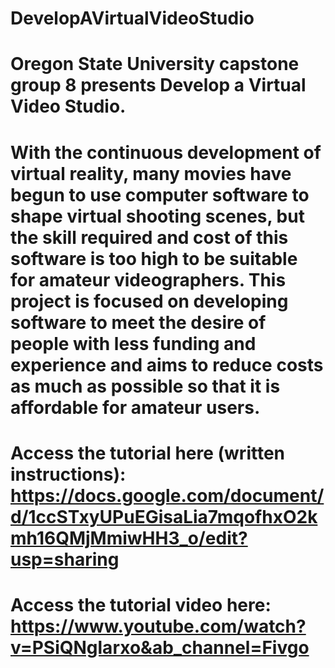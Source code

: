 # DevelopAVirtualVideoStudio

# Oregon State University capstone group 8 presents Develop a Virtual Video Studio.

# With the continuous development of virtual reality, many movies have begun to use computer software to shape virtual shooting scenes, but the skill required and cost of this software is too high to be suitable for amateur videographers. This project is focused on developing software to meet the desire of people with less funding and experience and aims to reduce costs as much as possible so that it is affordable for amateur users.

# Access the tutorial here (written instructions): https://docs.google.com/document/d/1ccSTxyUPuEGisaLia7mqofhxO2kmh16QMjMmiwHH3_o/edit?usp=sharing

# Access the tutorial video here: https://www.youtube.com/watch?v=PSiQNglarxo&ab_channel=Fivgo
